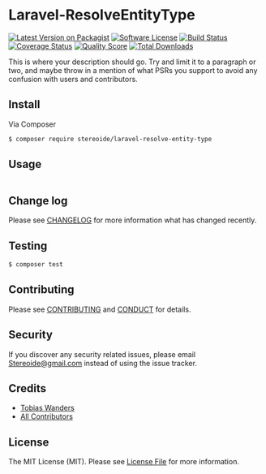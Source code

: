 # Laravel-ResolveEntityType

[![Latest Version on Packagist][ico-version]][link-packagist]
[![Software License][ico-license]](LICENSE.md)
[![Build Status][ico-travis]][link-travis]
[![Coverage Status][ico-scrutinizer]][link-scrutinizer]
[![Quality Score][ico-code-quality]][link-code-quality]
[![Total Downloads][ico-downloads]][link-downloads]

This is where your description should go. Try and limit it to a paragraph or two, and maybe throw in a mention of what
PSRs you support to avoid any confusion with users and contributors.

## Install

Via Composer

``` bash
$ composer require stereoide/laravel-resolve-entity-type
```

## Usage

``` php
```

## Change log

Please see [CHANGELOG](CHANGELOG.md) for more information what has changed recently.

## Testing

``` bash
$ composer test
```

## Contributing

Please see [CONTRIBUTING](CONTRIBUTING.md) and [CONDUCT](CONDUCT.md) for details.

## Security

If you discover any security related issues, please email Stereoide@gmail.com instead of using the issue tracker.

## Credits

- [Tobias Wanders][link-author]
- [All Contributors][link-contributors]

## License

The MIT License (MIT). Please see [License File](LICENSE.md) for more information.

[ico-version]: https://img.shields.io/packagist/v/Stereoide/Laravel-ResolveEntityType.svg?style=flat-square
[ico-license]: https://img.shields.io/badge/license-MIT-brightgreen.svg?style=flat-square
[ico-travis]: https://img.shields.io/travis/Stereoide/Laravel-ResolveEntityType/master.svg?style=flat-square
[ico-scrutinizer]: https://img.shields.io/scrutinizer/coverage/g/Stereoide/Laravel-ResolveEntityType.svg?style=flat-square
[ico-code-quality]: https://img.shields.io/scrutinizer/g/Stereoide/Laravel-ResolveEntityType.svg?style=flat-square
[ico-downloads]: https://img.shields.io/packagist/dt/Stereoide/Laravel-ResolveEntityType.svg?style=flat-square

[link-packagist]: https://packagist.org/packages/Stereoide/Laravel-ResolveEntityType
[link-travis]: https://travis-ci.org/Stereoide/Laravel-ResolveEntityType
[link-scrutinizer]: https://scrutinizer-ci.com/g/Stereoide/Laravel-ResolveEntityType/code-structure
[link-code-quality]: https://scrutinizer-ci.com/g/Stereoide/Laravel-ResolveEntityType
[link-downloads]: https://packagist.org/packages/Stereoide/Laravel-ResolveEntityType
[link-author]: https://github.com/stereoide
[link-contributors]: ../../contributors
